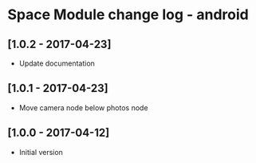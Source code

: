 # Space Module change log - android

## [1.0.2 - 2017-04-23]

* Update documentation


## [1.0.1 - 2017-04-23]

* Move camera node below photos node


## [1.0.0 - 2017-04-12]

+ Initial version
